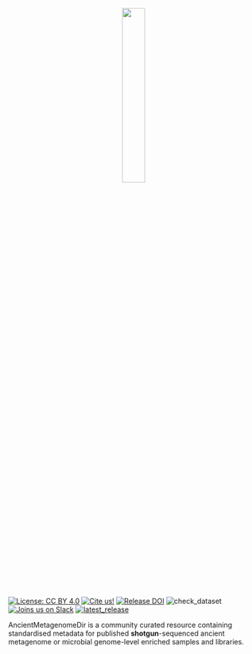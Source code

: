 <p align="center">
<img src="assets/images/logos/spaam-AncientMetagenomeDir_logo_colourmode.svg" width=30% >
<p/>

[![License: CC BY 4.0](https://img.shields.io/badge/License-CC%20BY%204.0-orange.svg)](https://creativecommons.org/licenses/by/4.0/)
[![Cite us!](https://img.shields.io/badge/Published-Scientific%20Data-green)](https://doi.org/10.1038%2Fs41597-021-00816-y)
[![Release DOI](https://zenodo.org/badge/DOI/10.5281/zenodo.3980833.svg)](https://doi.org/10.5281/zenodo.3980833)
![check_dataset](https://github.com/spaam-community/AncientMetagenomeDir/workflows/check_dataset/badge.svg)
[![Joins us on Slack](https://img.shields.io/badge/slack-ancientmetagenomedir-blueviolet)](https://spaam-community.slack.com/channels/ancientmetagenomedir)
[![latest_release](https://img.shields.io/badge/Latest%20Release-v24.09.0-yellow)](https://github.com/spaam-community/AncientMetagenomeDir/releases)

AncientMetagenomeDir is a community curated resource containing standardised metadata for published
**shotgun**-sequenced ancient metagenome or microbial genome-level enriched samples and libraries.
